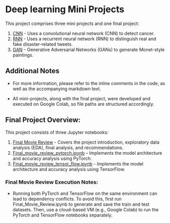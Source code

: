 # Deep learning Mini Projects
This project comprises three mini projects and one final project:
1. [CNN](./CNN_Histopathologic_Cancer_Detection/hcd.ipynb) - Uses a convolutional neural network (CNN) to detect cancer.
2. [RNN](./RNN_Disaster_Tweet/nlp_disaster.ipynb) - Uses a recurrent neural network (RNN) to distinguish real and fake disaster-related tweets.
3. [GAN](./GAN_Monet_Photo/gan_Monet.ipynb) - Generative Adversarial Networks (GANs) to generate Monet-style paintings.

## Additional Notes
- For more information, please refer to the inline comments in the code, as well as the accompanying markdown text.

- All mini-projects, along with the final project, were developed and executed on Google Colab, so file paths are structured accordingly.

## Final Project Overview: 
This project consists of three Jupyter notebooks:
1. [Final Movie Review](./Final_Movie_Review/final_movie_review.ipynb) - Covers the project introduction, exploratory data analysis (EDA), final analysis, and recommendations.
2. [Final_movie_review_pytorch.ipynb](./final_movie_review_pytorch.ipynb) – Implements the model architecture and accuracy analysis using PyTorch.
3. [Final_movie_review_tensor_flow.ipynb](./final_movie_review_tensor_flow.ipynb) - Implements the model architecture and accuracy analysis using TensorFlow.

### Final Movie Review Execution Notes:
- Running both PyTorch and TensorFlow on the same environment can lead to dependency conflicts. To avoid this, first run Final_Movie_Review.ipynb to generate and save the train and test datasets. Then, use a cloud-based VM (e.g., Google Colab) to run the PyTorch and TensorFlow notebooks separately.
